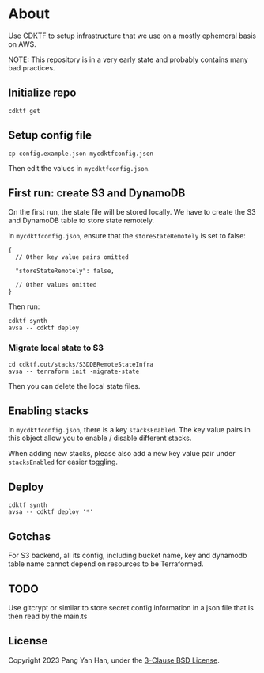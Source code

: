 # About

Use CDKTF to setup infrastructure that we use on a mostly ephemeral basis on AWS.

NOTE: This repository is in a very early state and probably contains many bad practices.


## Initialize repo

```
cdktf get
```


## Setup config file

```
cp config.example.json mycdktfconfig.json
```

Then edit the values in `mycdktfconfig.json`.



## First run: create S3 and DynamoDB

On the first run, the state file will be stored locally. We have to create the S3 and DynamoDB table to store state remotely.

In `mycdktfconfig.json`, ensure that the `storeStateRemotely` is set to false:
```
{
  // Other key value pairs omitted

  "storeStateRemotely": false,

  // Other values omitted
}
```
Then run:
```
cdktf synth
avsa -- cdktf deploy
```

### Migrate local state to S3

```
cd cdktf.out/stacks/S3DDBRemoteStateInfra
avsa -- terraform init -migrate-state
```

Then you can delete the local state files.


## Enabling stacks

In `mycdktfconfig.json`, there is a key `stacksEnabled`. The key value pairs in this object allow you to enable / disable different stacks.

When adding new stacks, please also add a new key value pair under `stacksEnabled` for easier toggling.


## Deploy

```
cdktf synth
avsa -- cdktf deploy '*'
```


## Gotchas

For S3 backend, all its config, including bucket name, key and dynamodb table name cannot depend on resources to be Terraformed.


## TODO

Use gitcrypt or similar to store secret config information in a json file that is then read by the main.ts


## License

Copyright 2023 Pang Yan Han, under the [3-Clause BSD License](/LICENSE).
